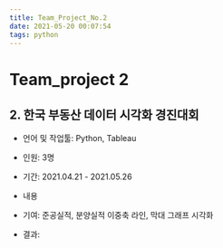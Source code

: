 ```yaml
---
title: Team_Project_No.2
date: 2021-05-20 00:07:54
tags: python
---
```


# Team_project 2

## 2. 한국 부동산 데이터 시각화 경진대회

- 언어 및 작업툴: Python, Tableau
- 인원: 3명
- 기간: 2021.04.21 - 2021.05.26
- 내용
  
- 기여: 준공실적, 분양실적 이중축 라인, 막대 그래프 시각화
- 결과: 
